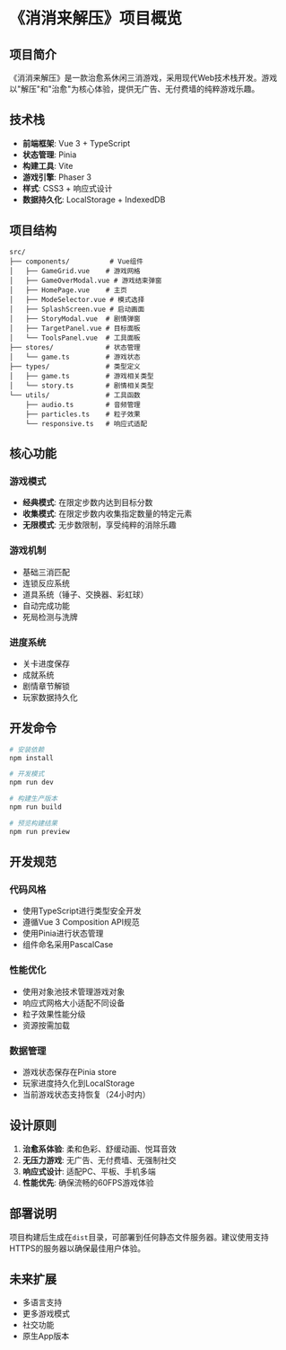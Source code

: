 # 《消消来解压》项目概览

## 项目简介

《消消来解压》是一款治愈系休闲三消游戏，采用现代Web技术栈开发。游戏以"解压"和"治愈"为核心体验，提供无广告、无付费墙的纯粹游戏乐趣。

## 技术栈

- **前端框架**: Vue 3 + TypeScript
- **状态管理**: Pinia
- **构建工具**: Vite
- **游戏引擎**: Phaser 3
- **样式**: CSS3 + 响应式设计
- **数据持久化**: LocalStorage + IndexedDB

## 项目结构

```
src/
├── components/          # Vue组件
│   ├── GameGrid.vue    # 游戏网格
│   ├── GameOverModal.vue # 游戏结束弹窗
│   ├── HomePage.vue    # 主页
│   ├── ModeSelector.vue # 模式选择
│   ├── SplashScreen.vue # 启动画面
│   ├── StoryModal.vue  # 剧情弹窗
│   ├── TargetPanel.vue # 目标面板
│   └── ToolsPanel.vue  # 工具面板
├── stores/             # 状态管理
│   └── game.ts         # 游戏状态
├── types/              # 类型定义
│   ├── game.ts         # 游戏相关类型
│   └── story.ts        # 剧情相关类型
└── utils/              # 工具函数
    ├── audio.ts        # 音频管理
    ├── particles.ts    # 粒子效果
    └── responsive.ts   # 响应式适配
```

## 核心功能

### 游戏模式
- **经典模式**: 在限定步数内达到目标分数
- **收集模式**: 在限定步数内收集指定数量的特定元素
- **无限模式**: 无步数限制，享受纯粹的消除乐趣

### 游戏机制
- 基础三消匹配
- 连锁反应系统
- 道具系统（锤子、交换器、彩虹球）
- 自动完成功能
- 死局检测与洗牌

### 进度系统
- 关卡进度保存
- 成就系统
- 剧情章节解锁
- 玩家数据持久化

## 开发命令

```bash
# 安装依赖
npm install

# 开发模式
npm run dev

# 构建生产版本
npm run build

# 预览构建结果
npm run preview
```

## 开发规范

### 代码风格
- 使用TypeScript进行类型安全开发
- 遵循Vue 3 Composition API规范
- 使用Pinia进行状态管理
- 组件命名采用PascalCase

### 性能优化
- 使用对象池技术管理游戏对象
- 响应式网格大小适配不同设备
- 粒子效果性能分级
- 资源按需加载

### 数据管理
- 游戏状态保存在Pinia store
- 玩家进度持久化到LocalStorage
- 当前游戏状态支持恢复（24小时内）

## 设计原则

1. **治愈系体验**: 柔和色彩、舒缓动画、悦耳音效
2. **无压力游戏**: 无广告、无付费墙、无强制社交
3. **响应式设计**: 适配PC、平板、手机多端
4. **性能优先**: 确保流畅的60FPS游戏体验

## 部署说明

项目构建后生成在`dist`目录，可部署到任何静态文件服务器。建议使用支持HTTPS的服务器以确保最佳用户体验。

## 未来扩展

- 多语言支持
- 更多游戏模式
- 社交功能
- 原生App版本